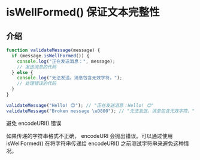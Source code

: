 # isWellFormed() 保证文本完整性

## 介绍 
```js
function validateMessage(message) {
  if (message.isWellFormed()) {
    console.log("正在发送消息：", message);
    // 发送消息的代码
  } else {
    console.log("无法发送。消息包含无效字符。");
    // 处理错误的代码
  }
}

validateMessage("Hello! 😊"); // "正在发送消息：Hello! 😊"
validateMessage("Broken message \uD800"); // "无法发送。消息包含无效字符。"

```

避免 encodeURI() 错误

如果传递的字符串格式不正确， encodeURI 会抛出错误。可以通过使用 isWellFormed() 在将字符串传递给 encodeURI() 之前测试字符串来避免这种情况。
